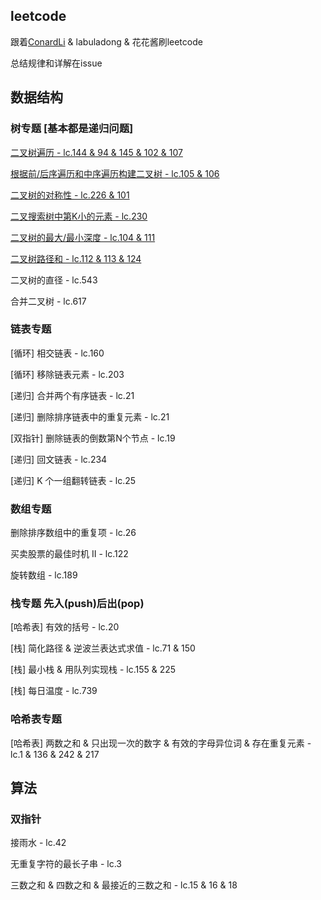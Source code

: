 ## leetcode

跟着[ConardLi](https://github.com/ConardLi) & labuladong & 花花酱刷leetcode

总结规律和详解在issue

## 数据结构

### 树专题 [基本都是递归问题]

[二叉树遍历 - lc.144 & 94 & 145 & 102 & 107](https://github.com/kunlulu/leetcode/issues/1)

[根据前/后序遍历和中序遍历构建二叉树 - lc.105 & 106](https://github.com/kunlulu/leetcode/issues/2)

[二叉树的对称性 - lc.226 & 101](https://github.com/kunlulu/leetcode/issues/3)

[二叉搜索树中第K小的元素 - lc.230](https://github.com/kunlulu/leetcode/issues/4)

[二叉树的最大/最小深度 - lc.104 & 111](https://github.com/kunlulu/leetcode/issues/5)

[二叉树路径和 - lc.112 & 113 & 124](https://github.com/kunlulu/leetcode/issues/6)

二叉树的直径 - lc.543

合并二叉树 - lc.617


### 链表专题

[循环] 相交链表 - lc.160

[循环] 移除链表元素 - lc.203

[递归] 合并两个有序链表 - lc.21 

[递归] 删除排序链表中的重复元素 - lc.21

[双指针] 删除链表的倒数第N个节点 - lc.19

[递归] 回文链表 - lc.234

[递归] K 个一组翻转链表 - lc.25

### 数组专题

删除排序数组中的重复项 - lc.26

买卖股票的最佳时机 II - lc.122

旋转数组 - lc.189

### 栈专题 先入(push)后出(pop)

[哈希表] 有效的括号 - lc.20

[栈] 简化路径 & 逆波兰表达式求值 - lc.71 & 150

[栈] 最小栈 & 用队列实现栈 - lc.155 & 225

[栈] 每日温度 - lc.739

### 哈希表专题

[哈希表] 两数之和 & 只出现一次的数字 & 有效的字母异位词 & 存在重复元素 - lc.1 & 136 & 242 & 217


## 算法

### 双指针

接雨水 - lc.42

无重复字符的最长子串 - lc.3

三数之和 & 四数之和 & 最接近的三数之和 - lc.15 & 16 & 18

